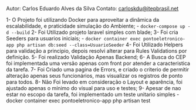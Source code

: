 Autor: Carlos Eduardo Alves da Silva
Contato: carloskdu@itepbrasil.net

1- O Projeto foi utilizando Docker para aproveitar a dinâmica da escalabilidade, e praticidade simulação do Ambiente; - `docker-compose up -d --build`
2- Foi Utilizado projeto laravel simples com blade;
3- Foi cria Seeders para usuarios iniciais; - `docker container exec pontoeletronico-app php artisan db:seed --class=UsuarioSeeder`
4- Foi Utilizado Helpers para validação a principio, depois resolvi alterar para Rules Validations por definição.
5- Foi realizado Validação Apenas Backend;
6- A Busca do CEP foi implementada uma versão apenas com front por atender a caracteristica da tarefa.
7- Foi Criado uma pagina de Errors, e criado o criterio de permitir alteração apenas seus funcionários, mas visualizar os registros de ponto para todos.
8- Não Foi levado em consideração o Layout e aparência, foi ajustado apenas o mínimo do visual para uso e testes;
9- Apesar de nao estar no escopo da tarefa, foi implementado um teste unitario simples
-docker container exec pontoeletronico-app php artisan test
